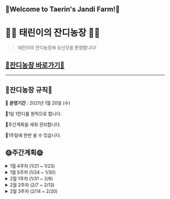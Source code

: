 ## 💚Welcome to Taerin's Jandi Farm!💚

#   👩‍🌾 태린이의 잔디농장 👩‍🌾

> 태린이의 잔디농장에 오신것을 환영합니다! 
## [🌼잔디농장 바로가기🌼](https://github.com/hataerin/TIL)

---

## 🌈잔디농장 규칙🌈

🥕 **운영기간** : 2021년 1월 20일 (수)

🥦1일 1잔디를 원칙으로 합니다.

🥦주간계획을 세워 관리합니다.

🥦1주일에 한번 쉴 수 있습니다.



## 🌞주간계획🌞

<details>
<summary> 1월 4주차 (1/21 ~ 1/23) </summary>
<div markdown="1">
  
☁ [쉬는날] 1월 21일 (목) 
  
- [ ] [자바] 인프런 강의 듣기 (~배열)
- [ ] [SSAFY] WS 01-04, HW 01-05 문제풀이
- [ ] [SSAFY] Live 수업 복습
- [x] 깃헙 프로필 정리하기

</div>
</details>

<details>
<summary> 1월 5주차 (1/24 ~ 1/30) </summary>
<div markdown="1">
  
☁ [쉬는날] 1월 25일 (월) 

- [x] [SSAFY] ~ WS 08, HW 08 문제풀이
- [ ] [SSAFY] Live 수업 복습
- [x] [Java] 인프런 강의 듣기 (~다형성/제어자)
- [x] [Java] 책 보기 (~다형성/제어자)

</div>
</details>

<details>
<summary> 2월 1주차 (1/31 ~ 2/6) </summary>
<div markdown="1">
  
☁ [쉬는날] 2월 5일 (금) 

- [x] [Algorithm] 하루에 한 문제씩 풀기
- [x] [SSAFY] 알고 시험공부하기
- [ ] [SSAFY] 과제/보충 문제 다시풀기
</div>
</details>

<details>
<summary> 2월 2주차 (2/7 ~ 2/13) </summary>
<div markdown="1">
  
☁ [쉬는날] 2월 11,12일 (월) 

- [ ] [SSAFY] 과제하기

</div>
</details>

<details>
<summary> 2월 3주차 (2/14 ~ 2/20) </summary>
<div markdown="1">
  
☁ [쉬는날] 2월 0일 (월) 

- [ ] [Algorithm] 스터디 문제풀이
- [ ] [SSAFY] Live복습 (1~8)
- [ ] [SSAFY] WS/HW 문제풀이 (1~8)

</div>
</details>

